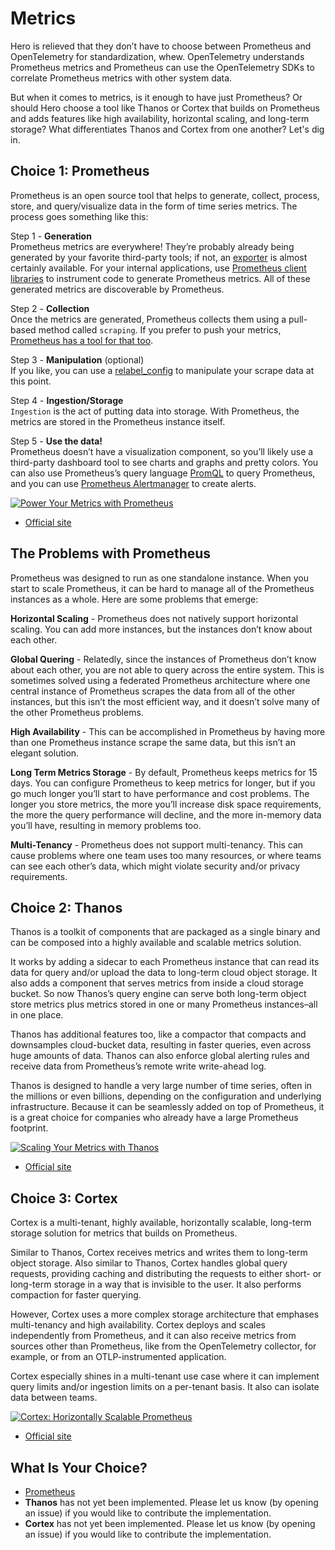 # Metrics

Hero is relieved that they don’t have to choose between Prometheus and OpenTelemetry for standardization, whew. OpenTelemetry understands Prometheus metrics and Prometheus can use the OpenTelemetry SDKs to correlate Prometheus metrics with other system data. 

But when it comes to metrics, is it enough to have just Prometheus? Or should Hero choose a tool like Thanos or Cortex that builds on Prometheus and adds features like high availability, horizontal scaling, and long-term storage? What differentiates Thanos and Cortex from one another? Let's dig in.


## Choice 1: Prometheus

Prometheus is an open source tool that helps to generate, collect, process, store, and query/visualize data in the form of time series metrics. The process goes something like this:

Step 1 - **Generation** </br>
Prometheus metrics are everywhere! They’re probably already being generated by your favorite third-party tools; if not, an [exporter](https://prometheus.io/docs/instrumenting/exporters/) is almost certainly available. For your internal applications, use [Prometheus client libraries](https://prometheus.io/docs/instrumenting/clientlibs/) to instrument code to generate Prometheus metrics. All of these generated metrics are discoverable by Prometheus.

Step 2 - **Collection** </br>
Once the metrics are generated, Prometheus collects them using a pull-based method called `scraping`. If you prefer to push your metrics, [Prometheus has a tool for that too](https://github.com/prometheus/pushgateway).

Step 3 - **Manipulation** (optional) </br>
If you like, you can use a [relabel_config](https://prometheus.io/docs/prometheus/latest/configuration/configuration/#relabel_config) to manipulate your scrape data at this point.

Step 4 - **Ingestion/Storage** </br>
`Ingestion` is the act of putting data into storage. With Prometheus, the metrics are stored in the Prometheus instance itself. 

Step 5 - **Use the data!** </br>
Prometheus doesn’t have a visualization component, so you’ll likely use a third-party dashboard tool to see charts and graphs and pretty colors. You can also use Prometheus’s query language [PromQL](https://prometheus.io/docs/prometheus/latest/querying/basics/) to query Prometheus, and you can use [Prometheus Alertmanager](https://prometheus.io/docs/alerting/latest/alertmanager/) to create alerts.

[![Power Your Metrics with Prometheus](https://img.youtube.com/vi/gt085CrPRb8/0.jpg)](https://youtu.be/gt085CrPRb8)
* [Official site](https://prometheus.io)

## The Problems with Prometheus

Prometheus was designed to run as one standalone instance. When you start to scale Prometheus, it can be hard to manage all of the Prometheus instances as a whole. Here are some problems that emerge:

**Horizontal Scaling** - Prometheus does not natively support horizontal scaling. You can add more instances, but the instances don’t know about each other. 

**Global Quering** - Relatedly, since the instances of Prometheus don’t know about each other, you are not able to query across the entire system. This is sometimes solved using a federated Prometheus architecture where one central instance of Prometheus scrapes the data from all of the other instances, but this isn’t the most efficient way, and it doesn’t solve many of the other Prometheus problems. 

**High Availability** - This can be accomplished in Prometheus by having more than one Prometheus instance scrape the same data, but this isn’t an elegant solution.

**Long Term Metrics Storage** - By default, Prometheus keeps metrics for 15 days. You can configure Prometheus to keep metrics for longer, but if you go much longer you’ll start to have performance and cost problems. The longer you store metrics, the more you’ll increase disk space requirements, the more the query performance will decline, and the more in-memory data you’ll have, resulting in memory problems too.

**Multi-Tenancy** - Prometheus does not support multi-tenancy. This can cause problems where one team uses too many resources, or where teams can see each other’s data, which might violate security and/or privacy requirements.


## Choice 2: Thanos

Thanos is a toolkit of components that are packaged as a single binary and can be composed into a highly available and scalable metrics solution.

It works by adding a sidecar to each Prometheus instance that can read its data for query and/or upload the data to long-term cloud object storage. It also adds a component that serves metrics from inside a cloud storage bucket. So now Thanos’s query engine can serve both long-term object store metrics plus metrics stored in one or many Prometheus instances–all in one place. 

Thanos has additional features too, like a compactor that compacts and downsamples cloud-bucket data, resulting in faster queries, even across huge amounts of data. Thanos can also enforce global alerting rules and receive data from Prometheus’s remote write write-ahead log.

Thanos is designed to handle a very large number of time series, often in the millions or even billions, depending on the configuration and underlying infrastructure. Because it can be seamlessly added on top of Prometheus, it is a great choice for companies who already have a large Prometheus footprint.

[![Scaling Your Metrics with Thanos](https://img.youtube.com/vi/1qvcVJiVx7M/0.jpg)](https://youtu.be/1qvcVJiVx7M)
* [Official site](https://thanos.io)

## Choice 3: Cortex

Cortex is a multi-tenant, highly available, horizontally scalable, long-term storage solution for metrics that builds on Prometheus. 

Similar to Thanos, Cortex receives metrics and writes them to long-term object storage. Also similar to Thanos, Cortex handles global query requests, providing caching and distributing the requests to either short- or long-term storage in a way that is invisible to the user. It also performs compaction for faster querying.

However, Cortex uses a more complex storage architecture that emphases multi-tenancy and high availability. Cortex deploys and scales independently from Prometheus, and it can also receive metrics from sources other than Prometheus, like from the OpenTelemetry collector, for example, or from an OTLP-instrumented application.

Cortex especially shines in a multi-tenant use case where it can implement query limits and/or ingestion limits on a per-tenant basis. It also can isolate data between teams.

[![Cortex: Horizontally Scalable Prometheus](https://img.youtube.com/vi/oMdblfpx3e0/0.jpg)](https://youtu.be/oMdblfpx3e0)
* [Official site](https://cortexmetrics.io)

## What Is Your Choice?

* [Prometheus](prometheus.md)
* **Thanos** has not yet been implemented. Please let us know (by opening an issue) if you would like to contribute the implementation.
* **Cortex** has not yet been implemented. Please let us know (by opening an issue) if you would like to contribute the implementation.
